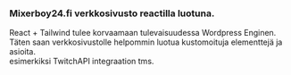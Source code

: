  ### Mixerboy24.fi verkkosivusto reactilla luotuna.

React + Tailwind tulee korvaamaan tulevaisuudessa Wordpress Enginen.    
Täten saan verkkosivustolle helpommin luotua kustomoituja elementtejä ja asioita.     
esimerkiksi TwitchAPI integraation tms.
